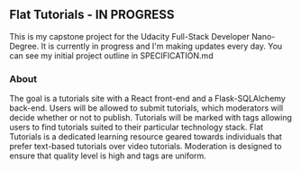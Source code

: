 ## Flat Tutorials - IN PROGRESS

This is my capstone project for the Udacity Full-Stack Developer Nano-Degree. It is currently in progress and I'm making updates every day. You can see my initial project outline in SPECIFICATION.md

### About

The goal is a tutorials site with a React front-end and a Flask-SQLAlchemy back-end. Users will be allowed to submit tutorials, which moderators will decide whether or not to publish. Tutorials will be marked with tags allowing users to find tutorials suited to their particular technology stack. Flat Tutorials is a dedicated learning resource geared towards individuals that prefer text-based tutorials over video tutorials. Moderation is designed to ensure that quality level is high and tags are uniform.
